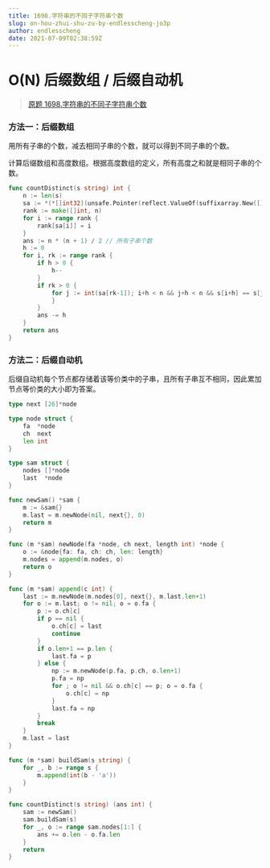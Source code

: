 ```yaml
---
title: 1698.字符串的不同子字符串个数
slug: on-hou-zhui-shu-zu-by-endlesscheng-jo3p
author: endlesscheng
date: 2021-07-09T02:38:59Z
---
```

# O(N) 后缀数组 / 后缀自动机
 
> [原题 1698.字符串的不同子字符串个数](https://leetcode.cn/problems/number-of-distinct-substrings-in-a-string)
### 方法一：后缀数组

用所有子串的个数，减去相同子串的个数，就可以得到不同子串的个数。

计算后缀数组和高度数组。根据高度数组的定义，所有高度之和就是相同子串的个数。

```go
func countDistinct(s string) int {
	n := len(s)
	sa := *(*[]int32)(unsafe.Pointer(reflect.ValueOf(suffixarray.New([]byte(s))).Elem().FieldByName("sa").Field(0).UnsafeAddr()))
	rank := make([]int, n)
	for i := range rank {
		rank[sa[i]] = i
	}
	ans := n * (n + 1) / 2 // 所有子串个数
	h := 0
	for i, rk := range rank {
		if h > 0 {
			h--
		}
		if rk > 0 {
			for j := int(sa[rk-1]); i+h < n && j+h < n && s[i+h] == s[j+h]; h++ {
			}
		}
		ans -= h
	}
	return ans
}
```

### 方法二：后缀自动机

后缀自动机每个节点都存储着该等价类中的子串，且所有子串互不相同，因此累加节点等价类的大小即为答案。

```go
type next [26]*node

type node struct {
	fa  *node
	ch  next
	len int
}

type sam struct {
	nodes []*node
	last  *node
}

func newSam() *sam {
	m := &sam{}
	m.last = m.newNode(nil, next{}, 0)
	return m
}

func (m *sam) newNode(fa *node, ch next, length int) *node {
	o := &node{fa: fa, ch: ch, len: length}
	m.nodes = append(m.nodes, o)
	return o
}

func (m *sam) append(c int) {
	last := m.newNode(m.nodes[0], next{}, m.last.len+1)
	for o := m.last; o != nil; o = o.fa {
		p := o.ch[c]
		if p == nil {
			o.ch[c] = last
			continue
		}
		if o.len+1 == p.len {
			last.fa = p
		} else {
			np := m.newNode(p.fa, p.ch, o.len+1)
			p.fa = np
			for ; o != nil && o.ch[c] == p; o = o.fa {
				o.ch[c] = np
			}
			last.fa = np
		}
		break
	}
	m.last = last
}

func (m *sam) buildSam(s string) {
	for _, b := range s {
		m.append(int(b - 'a'))
	}
}

func countDistinct(s string) (ans int) {
	sam := newSam()
	sam.buildSam(s)
	for _, o := range sam.nodes[1:] {
		ans += o.len - o.fa.len
	}
	return
}
```

